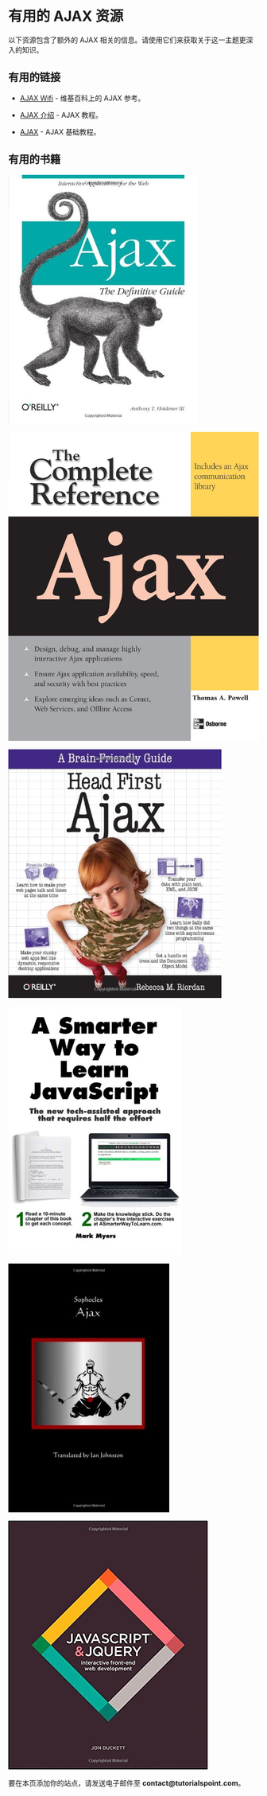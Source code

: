 # 有用的 AJAX 资源

以下资源包含了额外的 AJAX 相关的信息。请使用它们来获取关于这一主题更深入的知识。

## 有用的链接

- [AJAX Wifi](http://en.wikipedia.org/wiki/Ajax_(programming)) - 维基百科上的 AJAX 参考。

- [AJAX 介绍](http://api.prototypejs.org/ajax/) - AJAX 教程。

- [AJAX](http://teamtreehouse.com/library/ajax-basics) - AJAX 基础教程。

## 有用的书籍

[![AJAX 权威指南](images/51QIIQaxuFL.jpg)](http://www.amazon.com/Ajax-Definitive-Anthony-Holdener-III/dp/0596528388/httpwwwtuto0a-20)

[![The Complete Reference - AJAX](images/612n3r+aMYL.jpg)](http://www.amazon.com/Ajax-Complete-Reference-Thomas-Powell/dp/007149216X/httpwwwtuto0a-20)

[![Head First AJAX](images/51xFVHMRcAL.jpg)](http://www.amazon.com/Head-First-Ajax-Rebecca-Riordan/dp/0596515782/httpwwwtuto0a-20)

[![A Smarter Way to Learn JavaScript](images/51fuxWUUIpL.jpg)](http://www.amazon.com/Smarter-Way-Learn-JavaScript-technology/dp/1497408180/httpwwwtuto0a-20)

[![AJAX](images/31lHpBSDe-L.jpg)](http://www.amazon.com/Ajax-Sophocles/dp/1935238930/httpwwwtuto0a-20)

[![JavaScript & jQuery](images/41DJtQp8RoL.jpg)](http://www.amazon.com/JavaScript-JQuery-Interactive-Front-End-Development/dp/1118531647/httpwwwtuto0a-20)

要在本页添加你的站点，请发送电子邮件至 __contact@tutorialspoint.com__。